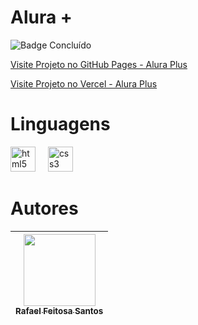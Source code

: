 <h1> Alura +</h1>

![Badge Concluído](http://img.shields.io/static/v1?label=STATUS&message=CONCLUÍDO&color=GREEN&style=for-the-badge)

[Visite Projeto no GitHub Pages - Alura Plus](https://rafael-feitosa-santos.github.io/alura-plus)

[Visite Projeto no Vercel - Alura Plus](https://alura-plus-gamma-amber.vercel.app/)


# Linguagens
<div align="left">
  <img src="https://cdn.simpleicons.org/html5/E34F26" height="40" alt="html5 logo"  />
  <img width="12" />
  <img src="https://cdn.jsdelivr.net/gh/devicons/devicon/icons/css3/css3-original.svg" height="40" alt="css3 logo"  />
</div>

# Autores
| [<img loading="lazy" src="https://avatars.githubusercontent.com/u/127707049?v=4" width=115><br><sub>Rafael Feitosa Santos</sub>](https://github.com/Rafael-Feitosa-santos) | 
| :---: |

